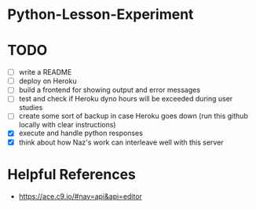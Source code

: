 # Python-Lesson-Experiment


# TODO
- [ ] write a README
- [ ] deploy on Heroku
- [ ] build a frontend for showing output and error messages
- [ ] test and check if Heroku dyno hours will be exceeded during user studies
- [ ] create some sort of backup in case Heroku goes down (run this github locally with clear instructions)
- [x] execute and handle python responses
- [x] think about how Naz's work can interleave well with this server

# Helpful References
- https://ace.c9.io/#nav=api&api=editor
